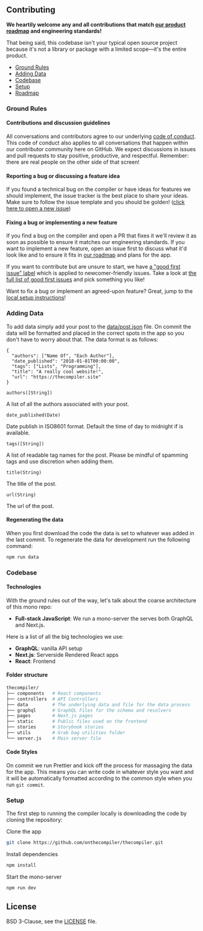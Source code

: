 ## Contributing

**We heartily welcome any and all contributions that match [our product roadmap](https://github.com/onthecompiler/thecompiler/projects/2) and engineering standards!**

That being said, this codebase isn't your typical open source project because it's not a library or package with a limited scope—it's the entire product.

- [Ground Rules](#ground-rules)
- [Adding Data](#adding-data)
- [Codebase](#codebase)
- [Setup](#setup)
- [Roadmap](https://github.com/onthecompiler/thecompiler/projects/2)

### Ground Rules

#### Contributions and discussion guidelines

All conversations and contributors agree to our underlying [code of conduct](https://github.com/onthecompiler/thecompiler/blob/master/CODE_OF_CONDUCT.md). This code of conduct also applies to all conversations that happen within our contributor community here on GitHub. We expect discussions in issues and pull requests to stay positive, productive, and respectful. Remember: there are real people on the other side of that screen!

#### Reporting a bug or discussing a feature idea

If you found a technical bug on the compiler or have ideas for features we should implement, the issue tracker is the best place to share your ideas. Make sure to follow the issue template and you should be golden! ([click here to open a new issue](https://github.com/onthecompiler/thecompiler/issues/new/choose))

#### Fixing a bug or implementing a new feature

If you find a bug on the compiler and open a PR that fixes it we'll review it as soon as possible to ensure it matches our engineering standards. If you want to implement a new feature, open an issue first to discuss what it'd look like and to ensure it fits in [our roadmap](https://github.com/onthecompiler/thecompiler/projects/2) and plans for the app.

If you want to contribute but are unsure to start, we have [a "good first issue" label](https://github.com/onthecompiler/thecompiler/issues?q=is%3Aissue+is%3Aopen+label%3A%22good+first+issue%22) which is applied to newcomer-friendly issues. Take a look at [the full list of good first issues](https://github.com/onthecompiler/thecompiler/issues?q=is%3Aissue+is%3Aopen+label%3A%22good+first+issue%22) and pick something you like!

Want to fix a bug or implement an agreed-upon feature? Great, jump to the [local setup instructions](#first-time-setup)!

### Adding Data

To add data simply add your post to the [data/post.json](/data/posts.json) file. On commit the data will be formatted and placed in the correct spots in the app so you don't have to worry about that. The data format is as follows:

```
{
  "authors": ["Name Of", "Each Author"],
  "date_published": "2018-01-01T00:00:00",
  "tags": ["Lists", "Programming"],
  "title": "A really cool website!",
  "url": "https://thecompiler.site"
}
```

`authors([String])`

A list of all the authors associated with your post.

`date_published(Date)`

Date publish in ISO8601 format. Default the time of day to midnight if is available.

`tags([String])`

A list of readable tag names for the post. Please be mindful of spamming tags and use discretion when adding them.

`title(String)`

The title of the post.

`url(String)`

The url of the post.

#### Regenerating the data

When you first download the code the data is set to whatever was added in the last commit. To regenerate the data for development run the following command:

```sh
npm run data
```

### Codebase

#### Technologies

With the ground rules out of the way, let's talk about the coarse architecture of this mono repo:

- **Full-stack JavaScript**: We run a mono-server the serves both GraphQL and Next.js.

Here is a list of all the big technologies we use:

- **GraphQL**: vanilla API setup
- **Next.js**: Serverside Rendered React apps
- **React**: Frontend

#### Folder structure

```sh
thecompiler/
├── components   # React components
├── controllers  # API Controllers
├── data         # The underlying data and file for the data process
├── graphql      # GraphQL Files for the schema and resolvers
├── pages        # Next.js pages
├── static       # Public files used on the frontend
├── stories      # Storybook stories
├── utils        # Grab bag utilities folder
└── server.js    # Main server file
```

#### Code Styles

On commit we run Prettier and kick off the process for massaging the data for the app. This means you can write code in whatever style you want and it will be automatically formatted according to the common style when you run `git commit`.

### Setup

The first step to running the compiler locally is downloading the code by cloning the repository:

Clone the app

```sh
git clone https://github.com/onthecompiler/thecompiler.git
```

Install dependencies

```sh
npm install
```

Start the mono-server

```sh
npm run dev
```

## License

BSD 3-Clause, see the [LICENSE](./LICENSE) file.
